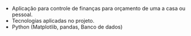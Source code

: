 - Aplicação para controle de finanças para orçamento de uma a casa ou pessoal.
- Tecnologias aplicadas no projeto.
- Python (Matplotlib, pandas, Banco de dados)
